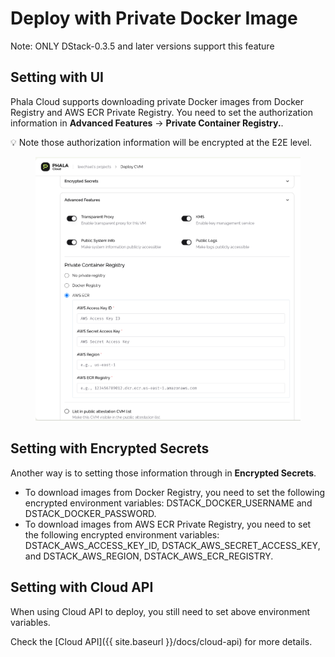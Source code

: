 
# Deploy with Private Docker Image

Note: ONLY DStack-0.3.5 and later versions support this feature

## Setting with UI

Phala Cloud supports downloading private Docker images from Docker Registry and AWS ECR Private Registry. You need to set the authorization information in **Advanced Features** → **Private Container Registry.**.

💡 Note those authorization information will be encrypted at the E2E level.

<figure><img src="../../.gitbook/assets/cloud-private-docker.png" alt="private-docker"><figcaption></figcaption></figure>

## Setting with Encrypted Secrets

Another way is to setting those information through in **Encrypted Secrets**.

- To download images from Docker Registry, you need to set the following encrypted environment variables: DSTACK_DOCKER_USERNAME and DSTACK_DOCKER_PASSWORD.
- To download images from AWS ECR Private Registry, you need to set the following encrypted environment variables: DSTACK_AWS_ACCESS_KEY_ID, DSTACK_AWS_SECRET_ACCESS_KEY, and DSTACK_AWS_REGION, DSTACK_AWS_ECR_REGISTRY.

## Setting with Cloud API

When using Cloud API to deploy, you still need to set above environment variables.

Check the [Cloud API]({{ site.baseurl }}/docs/cloud-api) for more details.